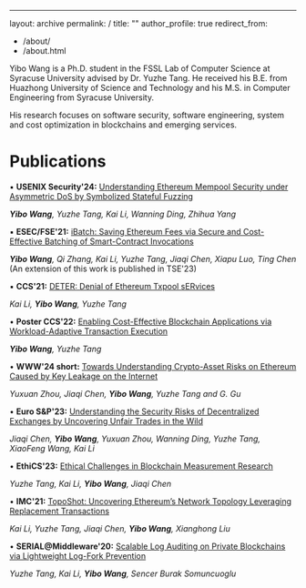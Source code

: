 ---
layout: archive
permalink: /
title: ""
author_profile: true
redirect_from: 
  - /about/
  - /about.html



Yibo Wang is a Ph.D. student in the FSSL Lab of Computer Science at Syracuse University advised by Dr. Yuzhe Tang. He received his B.E. from Huazhong University of Science and Technology and his M.S. in Computer Engineering from Syracuse University. 

His research focuses on software security, software engineering, system and cost optimization in blockchains and emerging services.

Publications
======

▪️ **USENIX Security'24:** <span style="text-decoration: underline;">Understanding Ethereum Mempool Security under Asymmetric DoS by Symbolized Stateful Fuzzing</span>

  _**Yibo Wang**, Yuzhe Tang, Kai Li, Wanning Ding, Zhihua Yang_ 


▪️ **ESEC/FSE'21:** <span style="text-decoration: underline;">iBatch: Saving Ethereum Fees via Secure and Cost-Effective Batching of Smart-Contract Invocations</span> 

  _**Yibo Wang**, Qi Zhang, Kai Li, Yuzhe Tang, Jiaqi Chen, Xiapu Luo, Ting Chen_ (An extension of this work is published in TSE'23)


▪️ **CCS'21:** <span style="text-decoration: underline;">DETER: Denial of Ethereum Txpool sERvices</span> 

  _Kai Li, **Yibo Wang**, Yuzhe Tang_ 


&bull; **Poster CCS'22:** <span style="text-decoration: underline;">Enabling Cost-Effective Blockchain Applications via Workload-Adaptive Transaction Execution</span>

  _**Yibo Wang**, Yuzhe Tang_ 


&bull; **WWW'24 short:** <span style="text-decoration: underline;">Towards Understanding Crypto-Asset Risks on Ethereum Caused by Key Leakage on the Internet</span>

  _Yuxuan Zhou, Jiaqi Chen, **Yibo Wang**, Yuzhe Tang and G. Gu_ 


&bull; **Euro S&P'23:** <span style="text-decoration: underline;">Understanding the Security Risks of Decentralized Exchanges by Uncovering Unfair Trades in the Wild</span>

  _Jiaqi Chen, **Yibo Wang**, Yuxuan Zhou, Wanning Ding, Yuzhe Tang, XiaoFeng Wang, Kai Li_ 


&bull; **EthiCS'23:** <span style="text-decoration: underline;">Ethical Challenges in Blockchain Measurement Research</span>

  _Yuzhe Tang, Kai Li, **Yibo Wang**, Jiaqi Chen_ 

&bull; **IMC'21:** <span style="text-decoration: underline;">TopoShot: Uncovering Ethereum’s Network Topology Leveraging Replacement Transactions</span>

  _Kai Li, Yuzhe Tang, Jiaqi Chen, **Yibo Wang**, Xianghong Liu_ 


&bull; **SERIAL@Middleware'20:** <span style="text-decoration: underline;">Scalable Log Auditing on Private Blockchains via Lightweight Log-Fork Prevention</span>

  _Yuzhe Tang, Kai Li, **Yibo Wang**, Sencer Burak Somuncuoglu_ 





